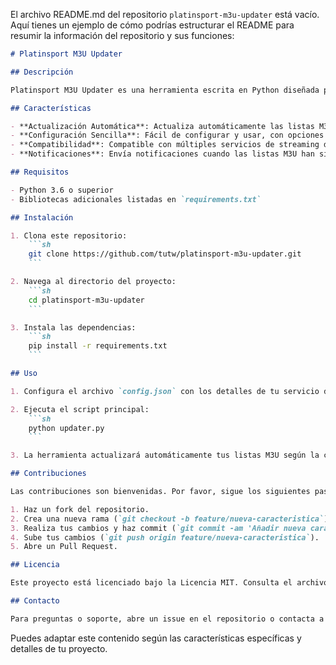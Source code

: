 El archivo README.md del repositorio `platinsport-m3u-updater` está vacío. Aquí tienes un ejemplo de cómo podrías estructurar el README para resumir la información del repositorio y sus funciones:

```markdown
# Platinsport M3U Updater

## Descripción

Platinsport M3U Updater es una herramienta escrita en Python diseñada para actualizar listas M3U específicas para servicios de streaming deportivos. Esta herramienta asegura que las listas M3U estén siempre al día, proporcionando enlaces actualizados a contenido deportivo.

## Características

- **Actualización Automática**: Actualiza automáticamente las listas M3U con los enlaces más recientes.
- **Configuración Sencilla**: Fácil de configurar y usar, con opciones personalizables.
- **Compatibilidad**: Compatible con múltiples servicios de streaming deportivos.
- **Notificaciones**: Envía notificaciones cuando las listas M3U han sido actualizadas.

## Requisitos

- Python 3.6 o superior
- Bibliotecas adicionales listadas en `requirements.txt`

## Instalación

1. Clona este repositorio:
    ```sh
    git clone https://github.com/tutw/platinsport-m3u-updater.git
    ```

2. Navega al directorio del proyecto:
    ```sh
    cd platinsport-m3u-updater
    ```

3. Instala las dependencias:
    ```sh
    pip install -r requirements.txt
    ```

## Uso

1. Configura el archivo `config.json` con los detalles de tu servicio de streaming.

2. Ejecuta el script principal:
    ```sh
    python updater.py
    ```

3. La herramienta actualizará automáticamente tus listas M3U según la configuración especificada.

## Contribuciones

Las contribuciones son bienvenidas. Por favor, sigue los siguientes pasos para contribuir:

1. Haz un fork del repositorio.
2. Crea una nueva rama (`git checkout -b feature/nueva-caracteristica`).
3. Realiza tus cambios y haz commit (`git commit -am 'Añadir nueva característica'`).
4. Sube tus cambios (`git push origin feature/nueva-caracteristica`).
5. Abre un Pull Request.

## Licencia

Este proyecto está licenciado bajo la Licencia MIT. Consulta el archivo `LICENSE` para más detalles.

## Contacto

Para preguntas o soporte, abre un issue en el repositorio o contacta a [tutw](https://github.com/tutw).

```

Puedes adaptar este contenido según las características específicas y detalles de tu proyecto.
